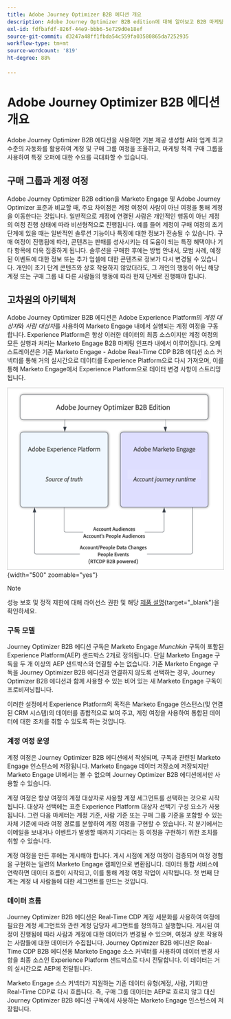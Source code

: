 ```yaml
---
title: Adobe Journey Optimizer B2B 에디션 개요
description: Adobe Journey Optimizer B2B edition에 대해 알아보고 B2B 마케팅을 위한 구매 그룹, AI 인사이트 및 Experience Platform 통합으로 계정 여정을 조정합니다.
exl-id: fdfbafdf-826f-44e9-bbb6-5e729d0e18ef
source-git-commit: d3247a48ff1fbda54c559fa03580865da7252935
workflow-type: tm+mt
source-wordcount: '819'
ht-degree: 88%

---
```


# Adobe Journey Optimizer B2B 에디션 개요

Adobe Journey Optimizer B2B 에디션을 사용하면 기본 제공 생성형 AI와 업계 최고 수준의 자동화를 활용하여 계정 및 구매 그룹 여정을 조율하고, 마케팅 적격 구매 그룹을 사용하여 특정 오퍼에 대한 수요를 극대화할 수 있습니다.

## 구매 그룹과 계정 여정

Adobe Journey Optimizer B2B edition을 Marketo Engage 및 Adobe Journey Optimizer 표준과 비교할 때, 주요 차이점은 계정 여정이 사람이 아닌 여정을 통해 계정을 이동한다는 것입니다. 일반적으로 계정에 연결된 사람은 개인적인 행동이 아닌 계정의 여정 진행 상태에 따라 비선형적으로 진행됩니다. 예를 들어 계정이 구매 여정의 초기 단계에 있을 때는 일반적인 솔루션 기능이나 특징에 대한 정보가 전송될 수 있습니다. 구매 여정이 진행됨에 따라, 콘텐츠는 판매를 성사시키는 데 도움이 되는 특정 혜택이나 기타 항목에 더욱 집중하게 됩니다. 솔루션을 구매한 후에는 방법 안내서, 모범 사례, 예정된 이벤트에 대한 정보 또는 추가 업셀에 대한 콘텐츠로 정보가 다시 변경될 수 있습니다. 개인이 초기 단계 콘텐츠와 상호 작용하지 않았더라도, 그 개인의 행동이 아닌 해당 계정 또는 구매 그룹 내 다른 사람들의 행동에 따라 현재 단계로 진행해야 합니다.

## 고차원의 아키텍처

Adobe Journey Optimizer B2B 에디션은 Adobe Experience Platform의 _계정 대상자_&#x200B;와 _사람 대상자_&#x200B;를 사용하여 Marketo Engage 내에서 실행되는 계정 여정을 구동합니다. Experience Platform은 항상 이러한 데이터의 최종 소스이지만 계정 여정의 모든 실행과 처리는 Marketo Engage B2B 마케팅 인프라 내에서 이루어집니다. 오케스트레이션은 기존 Marketo Engage - Adobe Real-Time CDP B2B 에디션 소스 커넥터를 통해 거의 실시간으로 데이터를 Experience Platform으로 다시 가져오며, 이를 통해 Marketo Engage에서 Experience Platform으로 데이터 변경 사항이 스트리밍됩니다.

![고차원의 데이터 아키텍처](./assets/high-level-data-architecture.png){width="500" zoomable="yes"}

>[!NOTE]
>
>성능 보호 및 정적 제한에 대해 라이선스 권한 및 해당 [제품 설명](https://helpx.adobe.com/kr/legal/product-descriptions/adobe-journey-optimizer-b2b.html){target="_blank"}을 확인하세요.

### 구독 모델

Journey Optimizer B2B 에디션 구독은 Marketo Engage _Munchkin_ 구독이 포함된 Experience Platform(AEP) 샌드박스 2개로 정의됩니다. 단일 Marketo Engage 구독을 두 개 이상의 AEP 샌드박스와 연결할 수는 없습니다. 기존 Marketo Engage 구독을 Journey Optimizer B2B 에디션과 연결하지 않도록 선택하는 경우, Journey Optimizer B2B 에디션과 함께 사용할 수 있는 비어 있는 새 Marketo Engage 구독이 프로비저닝됩니다.

이러한 설정에서 Experience Platform의 목적은 Marketo Engage 인스턴스(및 연결된 CRM 시스템)의 데이터를 종합적으로 보여 주고, 계정 여정을 사용하여 통합된 데이터에 대한 조치를 취할 수 있도록 하는 것입니다.

### 계정 여정 운영

계정 여정은 Journey Optimizer B2B 에디션에서 작성되며, 구독과 관련된 Marketo Engage 인스턴스에 저장됩니다. Marketo Engage 데이터 저장소에 저장되지만 Marketo Engage UI에서는 볼 수 없으며 Journey Optimizer B2B 에디션에서만 사용할 수 있습니다.

계정 여정은 항상 여정의 계정 대상자로 사용할 계정 세그먼트를 선택하는 것으로 시작됩니다. 대상자 선택에는 표준 Experience Platform 대상자 선택기 구성 요소가 사용됩니다. 그런 다음 마케터는 계정 기준, 사람 기준 또는 구매 그룹 기준을 포함할 수 있는 자체 기준에 따라 여정 경로를 분할하여 계정 여정을 구현할 수 있습니다. 각 분기에서는 이메일을 보내거나 이벤트가 발생할 때까지 기다리는 등 여정을 구현하기 위한 조치를 취할 수 있습니다.

계정 여정을 만든 후에는 게시해야 합니다. 게시 시점에 계정 여정이 검증되며 여정 경험을 구현하는 일련의 Marketo Engage 캠페인으로 변환됩니다. 데이터 통합 서비스에 연락하면 데이터 흐름이 시작되고, 이를 통해 계정 여정 작업이 시작됩니다. 첫 번째 단계는 계정 내 사람들에 대한 세그먼트를 만드는 것입니다.

### 데이터 흐름

Journey Optimizer B2B 에디션은 Real-Time CDP 계정 세분화를 사용하여 여정에 필요한 계정 세그먼트와 관련 계정 담당자 세그먼트를 정의하고 실행합니다. 게시된 여정이 진행됨에 따라 사람과 계정에 대한 데이터가 변경될 수 있으며, 여정과 상호 작용하는 사람들에 대한 데이터가 수집됩니다. Journey Optimizer B2B 에디션은 Real-Time CDP B2B 에디션용 Marketo Engage 소스 커넥터를 사용하여 데이터 변경 사항을 최종 소스인 Experience Platform 샌드박스로 다시 전달합니다. 이 데이터는 거의 실시간으로 AEP에 전달됩니다.

Marketo Engage 소스 커넥터가 지원하는 기존 데이터 유형(계정, 사람, 기회)만 Real-Time CDP로 다시 흐릅니다. 즉, 구매 그룹 데이터는 AEP로 흐르지 않고 대신 Journey Optimizer B2B 에디션 구독에서 사용하는 Marketo Engage 인스턴스에 저장됩니다.
